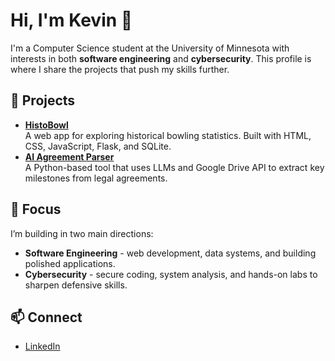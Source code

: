 # Hi, I'm Kevin 👋  

I'm a Computer Science student at the University of Minnesota with interests in both **software engineering** and **cybersecurity**. This profile is where I share the projects that push my skills further.  

## 🔬 Projects  
- **[HistoBowl](https://github.com/TheDoanator/HistoBowl)**  
  A web app for exploring historical bowling statistics. Built with HTML, CSS, JavaScript, Flask, and SQLite.  
- **[AI Agreement Parser](https://github.com/TheDoanator/AI-Agreement-Parser)**  
  A Python-based tool that uses LLMs and Google Drive API to extract key milestones from legal agreements.  

## 🌱 Focus  
I’m building in two main directions:  
- **Software Engineering** - web development, data systems, and building polished applications.  
- **Cybersecurity** - secure coding, system analysis, and hands-on labs to sharpen defensive skills.  

## 📫 Connect  
- [LinkedIn](https://www.linkedin.com/in/kevindoann/)
